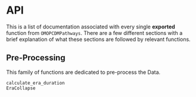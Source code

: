 # API

This is a list of documentation associated with every single **exported** function from `OMOPCDMPathways`.
There are a few different sections with a brief explanation of what these sections are followed by relevant functions.

## Pre-Processing

This family of functions are dedicated to pre-process the Data.

```@docs
calculate_era_duration
EraCollapse
```
